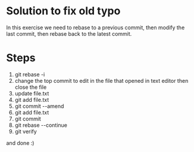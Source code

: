 # Solution to fix old typo
In this exercise we need to rebase to a previous commit, then modify the last commit, then rebase back to the latest commit.
# Steps
1) git rebase -i
2) change the top commit to edit in the file that opened in text editor then close the file
3) update file.txt
4) git add file.txt
5) git commit --amend
6) git add file.txt
6) git commit
7) git rebase --continue
8) git verify

and done :)